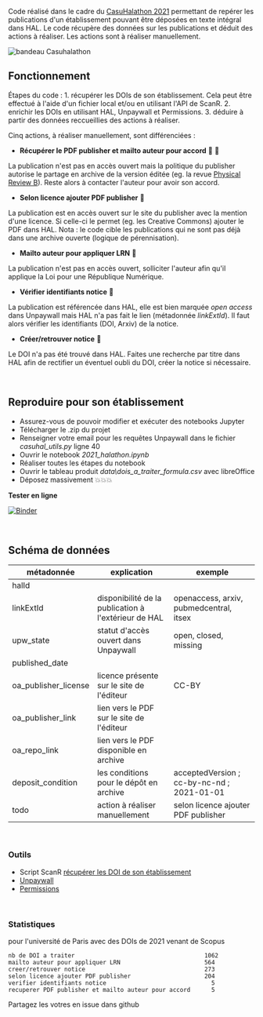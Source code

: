 
Code réalisé dans le cadre du [CasuHalathon 2021](https://casuhal2021.sciencesconf.org/resource/page/id/8) permettant de repérer les publications d'un établissement pouvant être déposées en texte intégral dans HAL. Le code récupère des données sur les publications et déduit des actions à réaliser. Les actions sont à réaliser manuellement.


![bandeau Casuhalathon](https://casuhal2021.sciencesconf.org/data/pages/Bandeau_Casuhalaton.jpg)


## Fonctionnement

Étapes du code : 1. récupérer les DOIs de son établissement. Cela peut être effectué à l'aide d'un fichier local et/ou en utilisant l'API de ScanR. 2. enrichir les DOIs en utilisant HAL, Unpaywall et Permissions. 3. déduire à partir des données reccueillies des actions à réaliser. 

Cinq actions, à réaliser manuellement, sont différenciées : 

* **Récupérer le PDF publisher et mailto auteur pour accord** :green_book: :pencil: 

La publication n'est pas en accès ouvert mais la politique du publisher autorise le partage en archive de la version éditée (eg. la revue [Physical Review B](https://aurehal.archives-ouvertes.fr/journal/read/id/153339)). Reste alors à contacter l'auteur pour avoir son accord.

*  **Selon licence ajouter PDF publisher** :green_book:

La publication est en accès ouvert sur le site du publisher avec la mention d'une licence. Si celle-ci le permet (eg. les Creative Commons) ajouter le PDF dans HAL. Nota : le code cible les publications qui ne sont pas déjà dans une archive ouverte (logique de pérennisation).

* **Mailto auteur pour appliquer LRN** :pencil:

La publication n'est pas en accès ouvert, solliciter l'auteur afin qu'il applique la Loi pour une République Numérique.

* **Vérifier identifiants notice** :link:

La publication est référencée dans HAL, elle est bien marquée _open access_ dans Unpaywall mais HAL n'a pas fait le lien (métadonnée *linkExtId*). Il faut alors vérifier les identifiants (DOI, Arxiv) de la notice.

* **Créer/retrouver notice** :mag_right:

Le DOI n'a pas été trouvé dans HAL. Faites une recherche par titre dans HAL afin de rectifier un éventuel oubli du DOI, créer la notice si nécessaire.

<br />

## Reproduire pour son établissement

- Assurez-vous de pouvoir modifier et exécuter des notebooks Jupyter
- Télécharger le .zip du projet
- Renseigner votre email pour les requêtes Unpaywall dans le fichier _casuhal_utils.py_ ligne 40
- Ouvrir le notebook  _2021_halathon.ipynb_ 
- Réaliser toutes les étapes du notebook
- Ouvrir le tableau produit _data\dois_a_traiter_formula.csv_ avec libreOffice
- Déposez massivement :boom::boom::boom:

**Tester en ligne**

[![Binder](https://mybinder.org/badge_logo.svg)](https://hub.gke2.mybinder.org/user/ml4rrieu-halathon-j1jiw4ew/notebooks/2021_halathon.ipynb)


<br />

## Schéma de données

| métadonnée           |     explication                                                              |     exemple                                  |
|----------------------|------------------------------------------------------------------------------|----------------------------------------------|
| halId                |                                                                              |                                              |
| linkExtId            | disponibilité de la publication à l'extérieur de HAL                         | openaccess, arxiv, pubmedcentral, itsex      |
| upw_state            | statut d'accès ouvert dans Unpaywall                                         | open, closed, missing                        |
| published_date       |                                                                              |                                              |
| oa_publisher_license | licence présente sur le site de l'éditeur                                    | CC-BY                                        |
| oa_publisher_link    | lien vers le PDF sur le site de l'éditeur                                    |                                              |
| oa_repo_link         | lien vers le PDF disponible en archive                                       |                                              |
| deposit_condition    | les conditions pour le dépôt en archive                                      | acceptedVersion ; cc-by-nc-nd ; 2021-01-01   |
| todo                 | action à réaliser manuellement                                               | selon licence ajouter PDF publisher          |

<br />

### Outils

- Script ScanR [récupérer les DOI de son établissement](https://github.com/MinistereSupRecherche/bso/blob/master/notebooks/OA_perimetre_specifique.ipynb)
- [Unpaywall](https://www.unpaywall.org/)
- [Permissions](https://shareyourpaper.org/permissions)

<br />


### Statistiques

pour l'université de Paris avec des DOIs de 2021 venant de Scopus
```
nb de DOI a traiter                                     1062
mailto auteur pour appliquer LRN                        564
creer/retrouver notice                                  273
selon licence ajouter PDF publisher                     204
verifier identifiants notice                              5
recuperer PDF publisher et mailto auteur pour accord      5
```
Partagez les votres en issue dans github 
